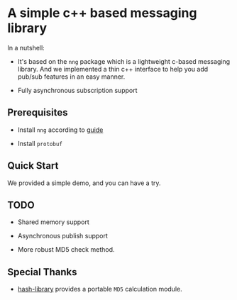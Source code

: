 A simple c++ based messaging library
===============

In a nutshell:

- It's based on the `nng` package which is a lightweight c-based messaging library. And we implemented a thin c++ interface to help you add pub/sub features in an easy manner.

- Fully asynchronous subscription support

## Prerequisites

- Install `nng` according to [guide](https://github.com/nanomsg/nng#quick-start)

- Install `protobuf`


## Quick Start

We provided a simple demo, and you can have a try.

## TODO

- Shared memory support

- Asynchronous publish support

- More robust MD5 check method.

## Special Thanks

- [hash-library](https://github.com/stbrumme/hash-library) provides a portable `MD5` calculation module.
